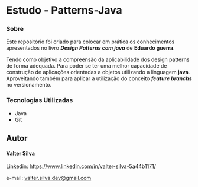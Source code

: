 # Estudo - Patterns-Java

### Sobre

Este repositório foi criado para colocar em prática os conhecimentos
apresentados no livro **_Design Patterns com java_** de **Eduardo guerra**.


Tendo como objetivo a compreensão da aplicabilidade dos design patterns de forma adequada.
Para poder se ter uma melhor capacidade de construção de aplicações orientadas a objetos
utilizando a linguagem **java**.
Aproveitando também para aplicar a utilização do conceito **_feature branchs_** no versionamento.

### Tecnologias Utilizadas

- Java 
- Git

## Autor

#### Valter Silva

Linkedin:
https://www.linkedin.com/in/valter-silva-5a44b1171/

e-mail: valter.silva.dev@gmail.com




